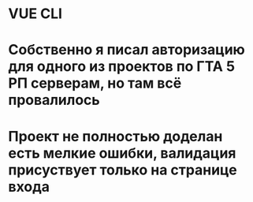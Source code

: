 # VUE CLI

 # Собственно я писал авторизацию для одного из проектов по ГТА 5 РП серверам, но там всё провалилось
# Проект не полностью доделан есть мелкие ошибки, валидация присуствует только на странице входа
